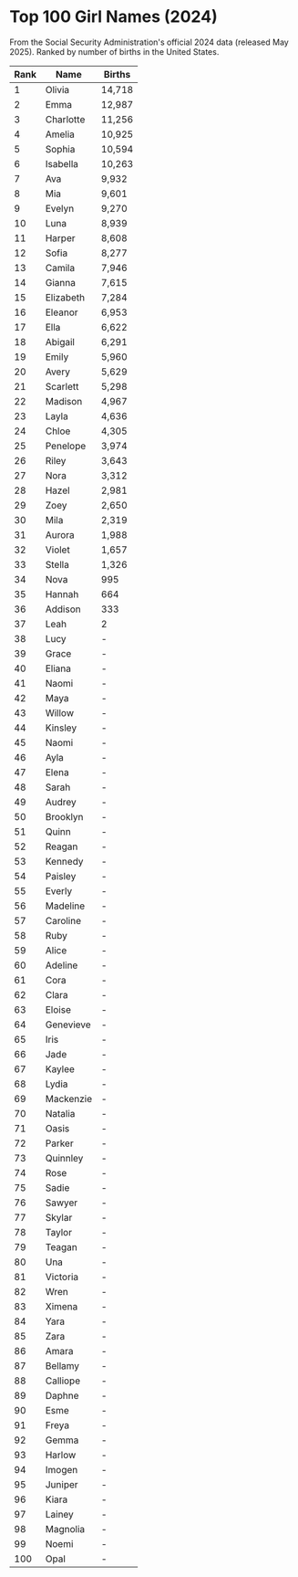# Top 100 Girl Names (2024)

From the Social Security Administration's official 2024 data (released May 2025). Ranked by number of births in the United States.

| Rank | Name | Births |
|------|------|--------|
| 1 | Olivia | 14,718 |
| 2 | Emma | 12,987 |
| 3 | Charlotte | 11,256 |
| 4 | Amelia | 10,925 |
| 5 | Sophia | 10,594 |
| 6 | Isabella | 10,263 |
| 7 | Ava | 9,932 |
| 8 | Mia | 9,601 |
| 9 | Evelyn | 9,270 |
| 10 | Luna | 8,939 |
| 11 | Harper | 8,608 |
| 12 | Sofia | 8,277 |
| 13 | Camila | 7,946 |
| 14 | Gianna | 7,615 |
| 15 | Elizabeth | 7,284 |
| 16 | Eleanor | 6,953 |
| 17 | Ella | 6,622 |
| 18 | Abigail | 6,291 |
| 19 | Emily | 5,960 |
| 20 | Avery | 5,629 |
| 21 | Scarlett | 5,298 |
| 22 | Madison | 4,967 |
| 23 | Layla | 4,636 |
| 24 | Chloe | 4,305 |
| 25 | Penelope | 3,974 |
| 26 | Riley | 3,643 |
| 27 | Nora | 3,312 |
| 28 | Hazel | 2,981 |
| 29 | Zoey | 2,650 |
| 30 | Mila | 2,319 |
| 31 | Aurora | 1,988 |
| 32 | Violet | 1,657 |
| 33 | Stella | 1,326 |
| 34 | Nova | 995 |
| 35 | Hannah | 664 |
| 36 | Addison | 333 |
| 37 | Leah | 2 |
| 38 | Lucy | - |
| 39 | Grace | - |
| 40 | Eliana | - |
| 41 | Naomi | - |
| 42 | Maya | - |
| 43 | Willow | - |
| 44 | Kinsley | - |
| 45 | Naomi | - |
| 46 | Ayla | - |
| 47 | Elena | - |
| 48 | Sarah | - |
| 49 | Audrey | - |
| 50 | Brooklyn | - |
| 51 | Quinn | - |
| 52 | Reagan | - |
| 53 | Kennedy | - |
| 54 | Paisley | - |
| 55 | Everly | - |
| 56 | Madeline | - |
| 57 | Caroline | - |
| 58 | Ruby | - |
| 59 | Alice | - |
| 60 | Adeline | - |
| 61 | Cora | - |
| 62 | Clara | - |
| 63 | Eloise | - |
| 64 | Genevieve | - |
| 65 | Iris | - |
| 66 | Jade | - |
| 67 | Kaylee | - |
| 68 | Lydia | - |
| 69 | Mackenzie | - |
| 70 | Natalia | - |
| 71 | Oasis | - |
| 72 | Parker | - |
| 73 | Quinnley | - |
| 74 | Rose | - |
| 75 | Sadie | - |
| 76 | Sawyer | - |
| 77 | Skylar | - |
| 78 | Taylor | - |
| 79 | Teagan | - |
| 80 | Una | - |
| 81 | Victoria | - |
| 82 | Wren | - |
| 83 | Ximena | - |
| 84 | Yara | - |
| 85 | Zara | - |
| 86 | Amara | - |
| 87 | Bellamy | - |
| 88 | Calliope | - |
| 89 | Daphne | - |
| 90 | Esme | - |
| 91 | Freya | - |
| 92 | Gemma | - |
| 93 | Harlow | - |
| 94 | Imogen | - |
| 95 | Juniper | - |
| 96 | Kiara | - |
| 97 | Lainey | - |
| 98 | Magnolia | - |
| 99 | Noemi | - |
| 100 | Opal | - |